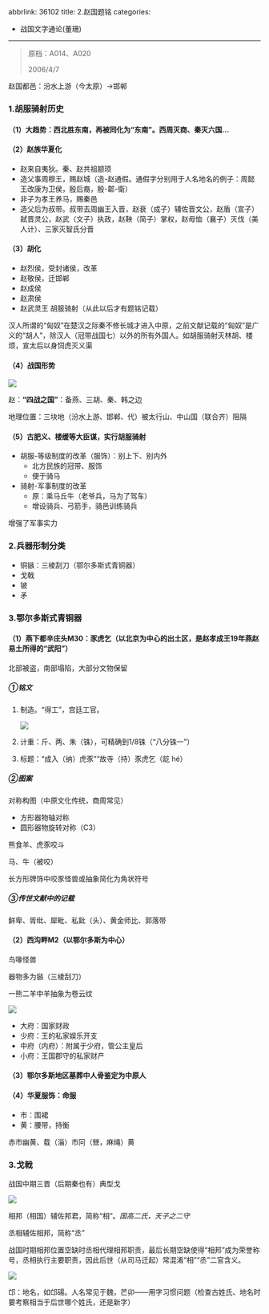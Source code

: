 abbrlink: 36102
title: 2.赵国题铭
categories:
  - 战国文字通论(董珊)
---
> 原档：A014、A020
>
> 2006/4/7

赵国都邑：汾水上游（今太原）→邯郸

### 1.胡服骑射历史

#### （1）大趋势：西北胜东南，再被同化为“东南”。西周灭商、秦灭六国...

#### （2）赵族华夏化

- 赵来自夷狄。秦、赵共祖颛顼
- 造父事周穆王，赐赵城（造-赵通假。通假字分别用于人名地名的例子：周懿王改康为卫侯，殷后裔，殷-郼-衛）
- 非子为孝王养马，赐秦邑
- 造父后为叔带。叔带去周幽王入晋，赵衰（成子）辅佐晋文公，赵盾（宣子）弑晋灵公，赵武（文子）执政，赵鞅（简子）掌权，赵毋恤（襄子）灭伐（美人计）、三家灭智氏分晋

#### （3）胡化

- 赵烈侯，受封诸侯，改革
- 赵敬侯，迁邯郸
- 赵成侯
- 赵肃侯
- 赵武灵王 胡服骑射（从此以后才有题铭记载）

汉人所谓的“匈奴”在楚汉之际秦不修长城才进入中原，之前文献记载的“匈奴”是广义的“胡人”，除汉人（冠带战国七）以外的所有外国人。如胡服骑射灭林胡、楼烦，宣太后以身饲虎灭义渠

#### （4）战国形势

![](A014-1.png)

赵：**“四战之国”**：备燕、三胡、秦、韩之边

地理位置：三块地（汾水上游、邯郸、代）被太行山、中山国（联合齐）阻隔

#### （5）古肥义、楼缓等大臣谋，实行胡服骑射

- 胡服-等级制度的改革（服饰）：别上下、别内外
  - 北方民族的冠带、服饰
  - 便于骑马
- 骑射-军事制度的改革
  - 原：乘马丘牛（老爷兵，马为了驾车）
  - 增设骑兵、弓箭手，骑邑训练骑兵

增强了军事实力

### 2.兵器形制分类

- 铜镞：三棱刮刀（鄂尔多斯式青铜器）
- 戈戟
- 铍
- 矛

### 3.鄂尔多斯式青铜器

#### （1）燕下都辛庄头M30：豕虎乞（以北京为中心的出土区，是赵孝成王19年燕赵易土所得的“武阳”）

北部被盗，南部塌陷，大部分文物保留

##### ①铭文

1. 制造。“得工”，宫廷工官。

   ![](A014-2.png)

2. 计重：斤、两、朱（铢），可精确到1/8铢（“八分铢一”）

3. 标题：“成入（纳）虎豕”“故寺（持）豕虎乞（龁 hé）

##### ②图案

对称构图（中原文化传统，商周常见）

- 方形器物轴对称
- 圆形器物旋转对称（C3）

熊食羊、虎豕咬斗

马、牛（被咬）

长方形牌饰中咬豕怪兽或抽象简化为角状符号

##### ③传世文献中的记载

鲜卑、胥纰、犀毗、私鈚（头）、黄金师比、郭落带

#### （2）西沟畔M2（以鄂尔多斯为中心）

鸟喙怪兽

器物多为镞（三棱刮刀）

一熊二羊中羊抽象为卷云纹

![](A014-3.png)

- 大府：国家财政
- 少府：王的私家娱乐开支
- 中府（内府）：附属于少府，管公主皇后
- 小府：王国郡守的私家财产

#### （3）鄂尔多斯地区墓葬中人骨鉴定为中原人

#### （4）华夏服饰：命服

- 巿：围裙
- 黄：腰带，持衡

赤巿幽黄、载（淄）巿冋（檾，麻绳）黄

### 3.戈戟

战国中期三晋（后期秦也有）典型戈

![](A020-1.jpg)

相邦（相国）辅佐邦君，简称“相”。*国高二氏，天子之二守*

丞相辅佐相邦，简称“丞”

战国时期相邦位置空缺时丞相代理相邦职责，最后长期空缺使得“相邦”成为荣誉称号，丞相执行主要职责，因此后世（从司马迁起）常混淆“相”“丞”二官含义。

![](A020.jpg)

邙：地名，如邙碭。人名常见于魏，芒卯——用字习惯问题（检查古姓氏、地名时要考察相当于后世哪个姓氏，还是新字）